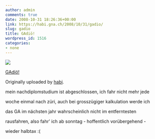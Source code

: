 ```yaml
---
author: admin
comments: true
date: 2008-10-31 18:26:36+00:00
link: https://habi.gna.ch/2008/10/31/gadio/
slug: gadio
title: GAdiö!
wordpress_id: 1516
categories:
- none
---
```



 [![](https://static.flickr.com/3054/2989896646_37b74abe03_m.jpg)](https://www.flickr.com/photos/habi/2989896646/)
   

 
  [GAdiö!](https://www.flickr.com/photos/habi/2989896646/)
    

  Originally uploaded by [habi](https://www.flickr.com/people/habi/).
 



mein nachdiplomstudium ist abgeschlossen, ich fahr nicht mehr jede  

woche einmal nach züri, auch bei grosszügiger kalkulation werde ich  

das GA im nächsten jahr wahrscheinlich nicht im entferntesten  

rausfahren, also fahr' ich ab sonntag - hoffentlich vorübergehend -  

wieder halbtax :(
  


